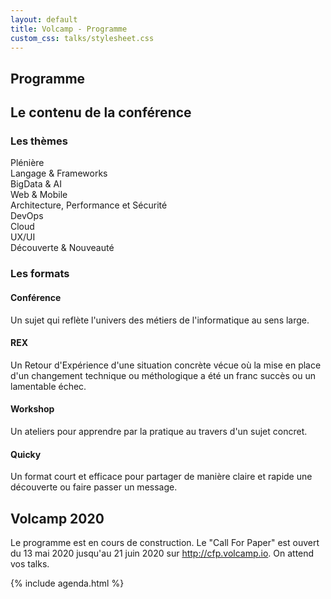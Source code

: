 ```yaml
---
layout: default
title: Volcamp - Programme
custom_css: talks/stylesheet.css
---
```


<section class="page-header" style="background-image:url(https://www.volcamp.io/asset/images/chainedespuys_header.jpg);">
    <div class="container">
        <div class="row justify-content-center">
            <div class="col-lg-8">
                <div class="content text-center">
                    <h1 class="mb-3 text-white text-capitalize letter-spacing">Programme</h1>
                    <div class="divider mx-auto mb-4 bg-white"></div>
                </div>
            </div>
        </div>
    </div>
</section>
<section class="section-speaker section">
    <div class="container">
        <div class="row section-heading">
            <div class="col-lg-8">
                <div class="heading">
                    <div class="pl-90">
                        <h2>Le contenu de la conférence</h2>
                    </div>
                </div>
            </div>
        </div>
        <div class="row">
            <div class="col-lg-6">
                <h3>Les thèmes</h3>
                <div class="legend_item"><span class="theme_key bullet"></span><span>Plénière</span></div>
                <div class="legend_item"><span class="theme_lang bullet"></span><span>Langage & Frameworks</span></div>
                <div class="legend_item"><span class="theme_big bullet"></span><span>BigData & AI</span></div>
                <div class="legend_item"><span class="theme_web bullet"></span><span>Web & Mobile</span></div>
                <div class="legend_item"><span class="theme_archi bullet"></span><span>Architecture, Performance et Sécurité</span></div>
                <div class="legend_item"><span class="theme_devops bullet"></span><span>DevOps</span></div>
                <div class="legend_item"><span class="theme_cloud bullet"></span><span>Cloud</span></div>
                <div class="legend_item"><span class="theme_ux bullet"></span><span>UX/UI</span></div>
                <div class="legend_item"><span class="theme_decouv bullet"></span><span>Découverte & Nouveauté</span></div>
            </div>
            <div class="col-lg-6">
                <h3>Les formats</h3>
                <h4><i class="icon-graduation-cap"></i> Conférence</h4>
                <p>Un sujet qui reflète l'univers des métiers de l'informatique au sens large.</p>
                <h4><i class="icon-arrows-cw"></i> REX</h4>
                <p>Un Retour d'Expérience d'une situation concrète vécue où la mise en place d'un changement technique ou méthologique a été un franc succès ou un lamentable échec.</p>
                <h4><i class="icon-beaker"></i> Workshop</h4>
                <p>Un ateliers pour apprendre par la pratique au travers d'un sujet concret.</p>
                <h4><i class="icon-gauge"></i> Quicky</h4>
                <p>Un format court et efficace pour partager de manière claire et rapide une découverte ou faire passer un message.</p>
            </div>
        </div>
    </div>
</section>
<section class="section-speaker section">
    <div class="container">
        <div class="row section-heading">
            <div class="col-lg-8">
                <div class="heading">
                    <div class="pl-90">
                        <h2>Volcamp 2020</h2>
                    </div>
                </div>
            </div>
        </div>
        <div class="row">
            <div class="col-lg-12">
                <p>
                    Le programme est en cours de construction. Le "Call For Paper" est ouvert du 13 mai 2020 jusqu'au 21 juin 2020 sur <a href="http://cfp.volcamp.io" target="_blank">http://cfp.volcamp.io</a>. On attend vos talks.
                </p>
            </div>
        </div>
    </div>
</section>
{% include agenda.html %}
